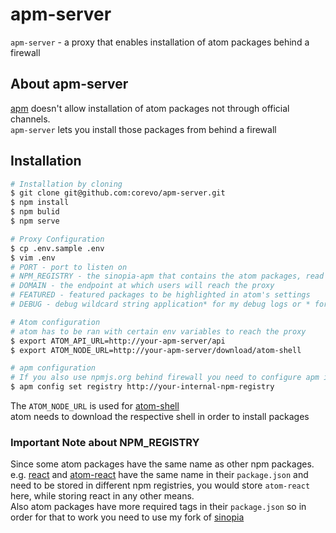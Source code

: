 # apm-server
`apm-server` - a proxy that enables installation of atom packages behind a firewall

## About apm-server
[apm](https://github.com/atom/apm) doesn't allow installation of atom packages not through official channels.  
`apm-server` lets you install those packages from behind a firewall

## Installation
```bash
# Installation by cloning
$ git clone git@github.com:corevo/apm-server.git
$ npm install
$ npm bulid
$ npm serve

# Proxy Configuration
$ cp .env.sample .env
$ vim .env
# PORT - port to listen on
# NPM_REGISTRY - the sinopia-apm that contains the atom packages, read below
# DOMAIN - the endpoint at which users will reach the proxy
# FEATURED - featured packages to be highlighted in atom's settings
# DEBUG - debug wildcard string application* for my debug logs or * for everything

# Atom configuration
# atom has to be ran with certain env variables to reach the proxy
$ export ATOM_API_URL=http://your-apm-server/api
$ export ATOM_NODE_URL=http://your-apm-server/download/atom-shell

# apm configuration
# If you also use npmjs.org behind firewall you need to configure apm in the same manner
$ apm config set registry http://your-internal-npm-registry
```
The `ATOM_NODE_URL` is used for [atom-shell](https://atom.io/download/atom-shell/v0.36.8/SHASUMS256.txt)  
atom needs to download the respective shell in order to install packages

### Important Note about NPM_REGISTRY
Since some atom packages have the same name as other npm packages.  
e.g. [react](https://github.com/facebook/react) and [atom-react](https://github.com/orktes/atom-react) have the same name in their `package.json` and need to be stored in different npm registries, you would store `atom-react` here, while storing react in any other means.  
Also atom packages have more required tags in their `package.json` so in order for that to work you need to use my fork of [sinopia](https://github.com/corevo/sinopia)
